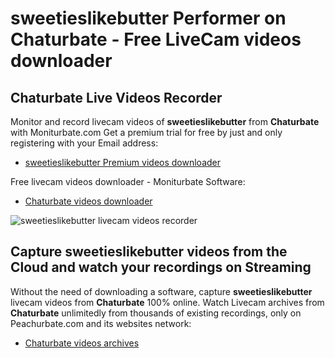 # sweetieslikebutter Performer on Chaturbate - Free LiveCam videos downloader

## Chaturbate Live Videos Recorder

Monitor and record livecam videos of **sweetieslikebutter** from **Chaturbate** with Moniturbate.com
Get a premium trial for free by just and only registering with your Email address:
* [sweetieslikebutter Premium videos downloader](https://moniturbate.com/request-demo-licence-key.html)

Free livecam videos downloader - Moniturbate Software:
* [Chaturbate videos downloader](https://moniturbate.com/moniturbate-download-software.html)

![sweetieslikebutter livecam videos recorder](https://peachurnet.com/templates/moniturbate-software.png)


## Capture sweetieslikebutter videos from the Cloud and watch your recordings on Streaming

Without the need of downloading a software, capture **sweetieslikebutter** livecam videos from **Chaturbate** 100% online.
Watch Livecam archives from **Chaturbate** unlimitedly from thousands of existing recordings, only on Peachurbate.com and its websites network:
* [Chaturbate videos archives](https://peachurnet.com/)